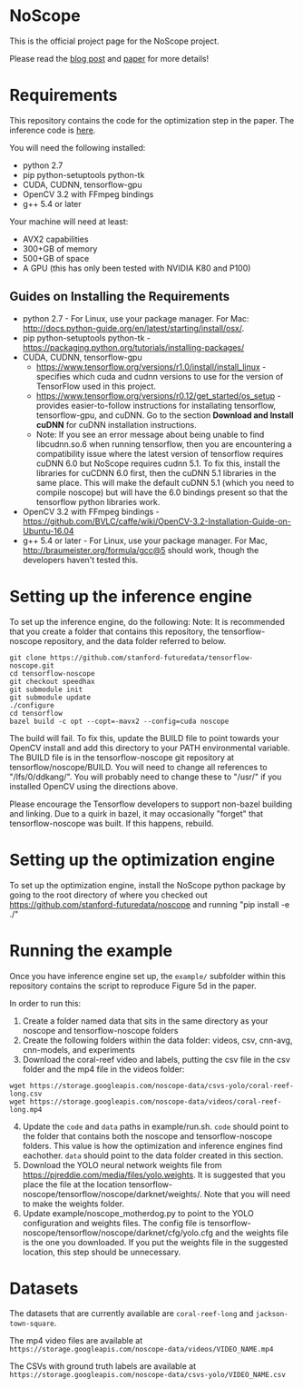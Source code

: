 # NoScope

This is the official project page for the NoScope project.

Please read the [blog post](http://dawn.cs.stanford.edu/2017/06/22/noscope/) and [paper](https://arxiv.org/abs/1703.02529) for more details!


# Requirements

This repository contains the code for the optimization step in the paper. The inference code is
[here](https://github.com/stanford-futuredata/tensorflow-noscope/tree/speedhax).

You will need the following installed:
- python 2.7
- pip python-setuptools python-tk
- CUDA, CUDNN, tensorflow-gpu
- OpenCV 3.2 with FFmpeg bindings
- g++ 5.4 or later

Your machine will need at least:
- AVX2 capabilities
- 300+GB of memory
- 500+GB of space
- A GPU (this has only been tested with NVIDIA K80 and P100)

## Guides on Installing the Requirements

- python 2.7 - For Linux, use your package manager. For Mac: http://docs.python-guide.org/en/latest/starting/install/osx/.
- pip python-setuptools python-tk - https://packaging.python.org/tutorials/installing-packages/
- CUDA, CUDNN, tensorflow-gpu
  - https://www.tensorflow.org/versions/r1.0/install/install_linux - specifies which cuda and cudnn versions to use for the version of TensorFlow used in this project.
  - https://www.tensorflow.org/versions/r0.12/get_started/os_setup - provides easier-to-follow instructions for installating tensorflow, tensorflow-gpu, and cuDNN. Go to the section **Download and Install cuDNN** for cuDNN installation instructions.
  - Note: If you see an error message about being unable to find libcudnn.so.6 when running tensorflow, then you are encountering a compatibility issue where the latest version of tensorflow requires cuDNN 6.0 but NoScope requires cudnn 5.1. To fix this, install the libraries for cuCDNN 6.0 first, then the cuDNN 5.1 libraries in the same place. This will make the default cuDNN 5.1 (which you need to compile noscope) but will have the 6.0 bindings present so that the tensorflow python libraries work.
- OpenCV 3.2 with FFmpeg bindings - https://github.com/BVLC/caffe/wiki/OpenCV-3.2-Installation-Guide-on-Ubuntu-16.04
- g++ 5.4 or later - For Linux, use your package manager. For Mac, http://braumeister.org/formula/gcc@5 should work, though the developers haven't tested this.


# Setting up the inference engine

To set up the inference engine, do the following:
Note: It is recommended that you create a folder that contains this repository, the tensorflow-noscope
repository, and the data folder referred to below.
```
git clone https://github.com/stanford-futuredata/tensorflow-noscope.git
cd tensorflow-noscope
git checkout speedhax
git submodule init
git submodule update
./configure
cd tensorflow
bazel build -c opt --copt=-mavx2 --config=cuda noscope
```
The build will fail. To fix this, update the BUILD file to point towards your OpenCV install and add
this directory to your PATH environmental variable. The BUILD file is in the tensorflow-noscope
git repository at tensorflow/noscope/BUILD. You will need to change all references to "/lfs/0/ddkang/".
You will probably need to change these to "/usr/" if you installed OpenCV using the directions above.

Please encourage the Tensorflow developers to support non-bazel building and linking. Due to a quirk
in bazel, it may occasionally "forget" that tensorflow-noscope was built. If this happens, rebuild.

# Setting up the optimization engine

To set up the optimization engine, install the NoScope python package by going to the root directory
of where you checked out https://github.com/stanford-futuredata/noscope and running
"pip install -e ./"

# Running the example
Once you have inference engine set up, the `example/` subfolder within this repository contains the
script to reproduce Figure 5d in the paper.

In order to run this:
1. Create a folder named data that sits in the same directory as your noscope and tensorflow-noscope
folders
2. Create the following folders within the data folder: videos, csv, cnn-avg, cnn-models, and experiments
3. Download the coral-reef video and labels, putting the csv file in the csv folder and the mp4 file in
the videos folder:
```
wget https://storage.googleapis.com/noscope-data/csvs-yolo/coral-reef-long.csv
wget https://storage.googleapis.com/noscope-data/videos/coral-reef-long.mp4
```
4. Update the `code` and `data` paths in example/run.sh. `code` should point to the folder that contains
both the noscope and tensorflow-noscope folders. This value is how the optimization and inference engines
find eachother. `data` should point to the data folder created in this section.
5. Download the YOLO neural network weights file from https://pjreddie.com/media/files/yolo.weights.
It is suggested that you place the file at the location tensorflow-noscope/tensorflow/noscope/darknet/weights/.
Note that you will need to make the weights folder.
6. Update example/noscope_motherdog.py to point to the YOLO configuration and weights files. The config
file is tensorflow-noscope/tensorflow/noscope/darknet/cfg/yolo.cfg and the weights file is the one you
downloaded. If you put the weights file in the suggested location, this step should be unnecessary.


# Datasets
The datasets that are currently available are `coral-reef-long` and `jackson-town-square`.

The mp4 video files are available at `https://storage.googleapis.com/noscope-data/videos/VIDEO_NAME.mp4`

The CSVs with ground truth labels are available at
`https://storage.googleapis.com/noscope-data/csvs-yolo/VIDEO_NAME.csv`
